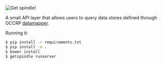 ![Get spindle!](http://i.onionstatic.com/avclub/5533/09/16x9/960.jpg)

A small API layer that allows users to query data stores defined through
OCCRP [datamapper](http://github.com/occrp/datamapper).

Running it:

```bash
$ pip install -r requirements.txt
$ pip install -e .
$ bower install
$ getspindle runserver
```
